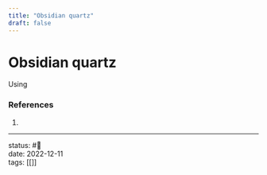```yaml
---
title: "Obsidian quartz"
draft: false
---
```

# Obsidian quartz

Using
### References
1. 

---
status: #🌱             
date: 2022-12-11           
tags: [[]] 

